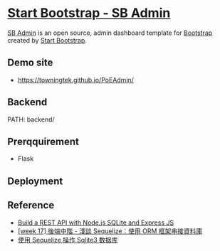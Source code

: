 # [Start Bootstrap - SB Admin](https://startbootstrap.com/template/sb-admin/)

[SB Admin](https://startbootstrap.com/template/sb-admin/) is an open source, admin dashboard template for [Bootstrap](https://getbootstrap.com/) created by [Start Bootstrap](https://startbootstrap.com/).

## Demo site
- https://towningtek.github.io/PoEAdmin/

## Backend
PATH: backend/

## Prerqquirement
- Flask

## Deployment

## Reference
- [Build a REST API with Node.js SQLite and Express JS](https://developerhowto.com/2018/12/29/build-a-rest-api-with-node-js-and-express-js/)
- [[week 17] 後端中階 - 淺談 Sequelize：使用 ORM 框架串接資料庫](https://hackmd.io/@Heidi-Liu/note-be201-sequelize)
- [使用 Sequelize 操作 Sqlite3 数据库](https://zhuanlan.zhihu.com/p/60966118)
